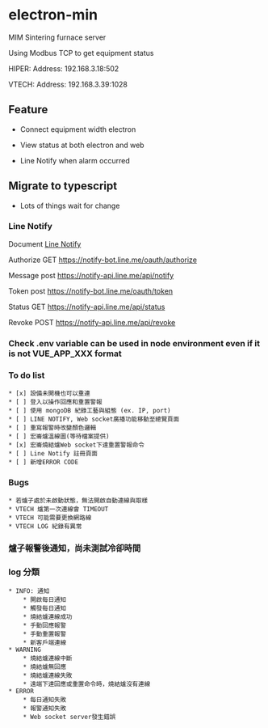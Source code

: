 # electron-min

MIM Sintering furnace server

Using Modbus TCP to get equipment status


HIPER:
    Address: 192.168.3.18:502

VTECH:
    Address: 192.168.3.39:1028


## Feature

* Connect equipment width electron

* View status at both electron and web

* Line Notify when alarm occurred

## Migrate to typescript

* Lots of things wait for change

### Line Notify

Document [Line Notify](https://notify-bot.line.me/doc/en/)

Authorize GET https://notify-bot.line.me/oauth/authorize

Message post https://notify-api.line.me/api/notify

Token post https://notify-bot.line.me/oauth/token

Status GET https://notify-api.line.me/api/status
 
Revoke POST https://notify-api.line.me/api/revoke


### Check .env variable can be used in node environment even if it is not VUE_APP_XXX format

<!-- ### Update to electron-11 -->

<!-- ### Use mongodb to save steps -->

### To do list 
    * [x] 設備未開機也可以重連 
    * [ ] 登入以操作回應和重置警報
    * [ ] 使用 mongoDB 紀錄工藝與組態 (ex. IP, port)
    * [ ] LINE NOTIFY, Web socket廣播功能移動至總覽頁面
    * [ ] 重寫報警時改變顏色邏輯
    * [ ] 宏崙爐溫線圖(等待檔案提供)
    * [x] 宏崙燒結爐Web socket下達重置警報命令
    * [ ] Line Notify 註冊頁面
    * [ ] 新增ERROR CODE

### Bugs
    * 若爐子處於未啟動狀態，無法開啟自動連線與取樣
    * VTECH 爐第一次連線會 TIMEOUT
    * VTECH 可能需要更換網路線
    * VTECH LOG 紀錄有異常


### 爐子報警後通知，尚未測試冷卻時間

### log 分類
    * INFO: 通知
        * 開啟每日通知
        * 觸發每日通知
        * 燒結爐連線成功
        * 手動回應報警
        * 手動重置報警
        * 新客戶端連線
    * WARNING
        * 燒結爐連線中斷
        * 燒結爐無回應
        * 燒結爐連線失敗
        * 遠端下達回應或重置命令時，燒結爐沒有連線
    * ERROR
        * 每日通知失敗
        * 報警通知失敗
        * Web socket server發生錯誤



### 

